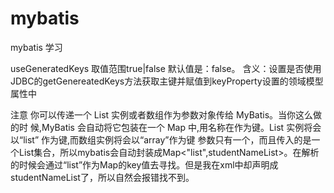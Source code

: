 # mybatis
mybatis 学习


 <!-- useGeneratedKeys="true"把新增加的主键赋值到自己定义的keyProperty（id）中 -->
useGeneratedKeys 取值范围true|false 默认值是：false。 含义：设置是否使用JDBC的getGenereatedKeys方法获取主键并赋值到keyProperty设置的领域模型属性中


注意 你可以传递一个 List 实例或者数组作为参数对象传给 MyBatis。当你这么做的时 候,MyBatis 会自动将它包装在一个 Map 中,用名称在作为键。List 实例将会以“list” 作为键,而数组实例将会以“array”作为键
参数只有一个，而且传入的是一个List集合，所以mybatis会自动封装成Map<"list",studentNameList>。在解析的时候会通过“list”作为Map的key值去寻找。但是我在xml中却声明成studentNameList了，所以自然会报错找不到。